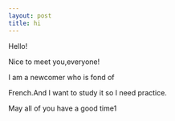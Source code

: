 ```yaml
---
layout: post
title: hi
---
```


Hello!

Nice to meet you,everyone!

I am a newcomer who is fond of

French.And I want to study it so I need practice.

May all of you have a good time1
